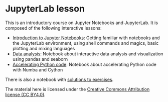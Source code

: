 # JupyterLab lesson

This is an introductory course on Jupyter Notebooks and JupyterLab. It is composed of the following 
interactive lessons:

 - [Introduction to Jupyter Notebooks](https://github.com/coderefinery/jupyter/blob/master/basics_of_jupyter.ipynb): Getting familiar with notebooks and the JupyterLab environment, using shell commands and magics, basic plotting and mixing languages
 - [Data analysis](https://github.com/coderefinery/jupyter/blob/master/data_analysis.ipynb): Notebook about interactive data analysis and visualization using pandas and seaborn
 - [Accelerating Python code](https://github.com/coderefinery/jupyter/blob/master/accelerating_python.ipynb): Notebook about accelerating Python code with Numba and Cython

There is also a notebook with [solutions to exercises](https://github.com/coderefinery/jupyter/blob/master/solutions.ipynb).

The material here is licensed under the [Creative Commons Attribution license (CC BY4.0)](https://creativecommons.org/licenses/by/4.0/).





